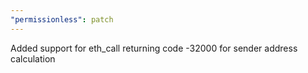 ```yaml
---
"permissionless": patch
---
```


Added support for eth_call returning code -32000 for sender address calculation
